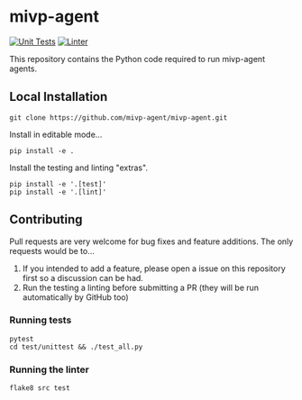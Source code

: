 # mivp-agent

[![Unit Tests](https://github.com/mivp-agent/mivp-agent/actions/workflows/unit-tests.yml/badge.svg)](https://github.com/mivp-agent/mivp-agent/actions/workflows/unit-tests.yml)
[![Linter](https://github.com/mivp-agent/mivp-agent/actions/workflows/linter.yml/badge.svg)](https://github.com/mivp-agent/mivp-agent/actions/workflows/linter.yml)

This repository contains the Python code required to run mivp-agent agents.

## Local Installation

```
git clone https://github.com/mivp-agent/mivp-agent.git
```

Install in editable mode...

```
pip install -e .
```

Install the testing and linting "extras".

```
pip install -e '.[test]'
pip install -e '.[lint]'
```

## Contributing

Pull requests are very welcome for bug fixes and feature additions. The only requests would be to...

1. If you intended to add a feature, please open a issue on this repository first so a discussion can be had.
2. Run the testing a linting before submitting a PR (they will be run automatically by GitHub too)

### Running tests

```
pytest
cd test/unittest && ./test_all.py
```

### Running the linter

```
flake8 src test
```